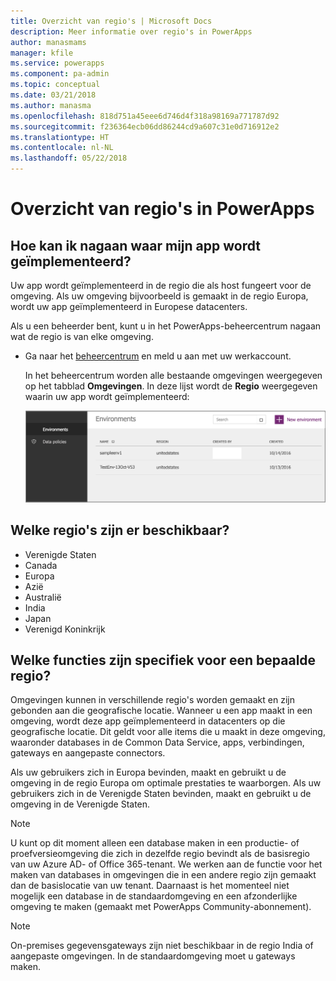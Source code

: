 ```yaml
---
title: Overzicht van regio's | Microsoft Docs
description: Meer informatie over regio's in PowerApps
author: manasmams
manager: kfile
ms.service: powerapps
ms.component: pa-admin
ms.topic: conceptual
ms.date: 03/21/2018
ms.author: manasma
ms.openlocfilehash: 818d751a45eee6d746d4f318a98169a771787d92
ms.sourcegitcommit: f236364ecb06dd86244cd9a607c31e0d716912e2
ms.translationtype: HT
ms.contentlocale: nl-NL
ms.lasthandoff: 05/22/2018
---
```

# <a name="regions-overview-in-powerapps"></a>Overzicht van regio's in PowerApps
## <a name="how-do-i-find-out-where-my-app-is-deployed"></a>Hoe kan ik nagaan waar mijn app wordt geïmplementeerd?
Uw app wordt geïmplementeerd in de regio die als host fungeert voor de omgeving. Als uw omgeving bijvoorbeeld is gemaakt in de regio Europa, wordt uw app geïmplementeerd in Europese datacenters.

Als u een beheerder bent, kunt u in het PowerApps-beheercentrum nagaan wat de regio is van elke omgeving.

* Ga naar het [beheercentrum](https://admin.powerapps.com) en meld u aan met uw werkaccount.
  
    In het beheercentrum worden alle bestaande omgevingen weergegeven op het tabblad **Omgevingen**. In deze lijst wordt de **Regio** weergegeven waarin uw app wordt geïmplementeerd:
  
   ![Tabblad Omgevingen](./media/regions-overview/environment-list.png)

## <a name="what-regions-are-available"></a>Welke regio's zijn er beschikbaar?
* Verenigde Staten
* Canada
* Europa
* Azië
* Australië
* India
* Japan
* Verenigd Koninkrijk

## <a name="what-features-are-specific-to-a-given-region"></a>Welke functies zijn specifiek voor een bepaalde regio?
Omgevingen kunnen in verschillende regio's worden gemaakt en zijn gebonden aan die geografische locatie. Wanneer u een app maakt in een omgeving, wordt deze app geïmplementeerd in datacenters op die geografische locatie. Dit geldt voor alle items die u maakt in deze omgeving, waaronder databases in de Common Data Service, apps, verbindingen, gateways en aangepaste connectors.

Als uw gebruikers zich in Europa bevinden, maakt en gebruikt u de omgeving in de regio Europa om optimale prestaties te waarborgen. Als uw gebruikers zich in de Verenigde Staten bevinden, maakt en gebruikt u de omgeving in de Verenigde Staten.

> [!NOTE]
> U kunt op dit moment alleen een database maken in een productie- of proefversieomgeving die zich in dezelfde regio bevindt als de basisregio van uw Azure AD- of Office 365-tenant. We werken aan de functie voor het maken van databases in omgevingen die in een andere regio zijn gemaakt dan de basislocatie van uw tenant. Daarnaast is het momenteel niet mogelijk een database in de standaardomgeving en een afzonderlijke omgeving te maken (gemaakt met PowerApps Community-abonnement).

> [!NOTE]
> On-premises gegevensgateways zijn niet beschikbaar in de regio India of aangepaste omgevingen. In de standaardomgeving moet u gateways maken.

